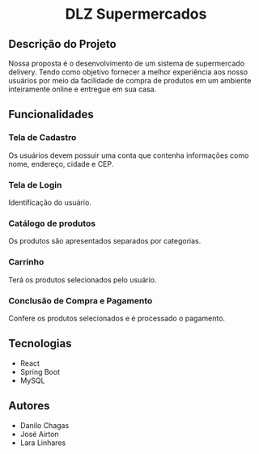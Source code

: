<h1 align="center">DLZ Supermercados</h1>

## Descrição do Projeto
<p> Nossa proposta é o desenvolvimento de um sistema de supermercado delivery. Tendo como objetivo fornecer a melhor experiência aos nosso usuários por meio da facilidade de compra de produtos em um ambiente inteiramente online e entregue em sua casa. </p>

## Funcionalidades

### Tela de Cadastro
<p> Os usuários devem possuir uma conta que contenha informações como nome, endereço, cidade e CEP.</p>

### Tela de Login
<p> Identificação do usuário.</p>

### Catálogo de produtos
<p> Os produtos são apresentados separados por categorias.</p>

### Carrinho
<p> Terá os produtos selecionados pelo usuário.</p>

### Conclusão de Compra e Pagamento
<p> Confere os produtos selecionados e é processado o pagamento.</p>

## Tecnologias
- React
- Spring Boot
- MySQL

## Autores
- Danilo Chagas
- José Airton
- Lara Linhares
